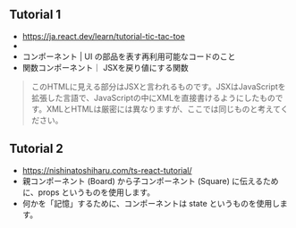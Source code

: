 ## Tutorial 1
- https://ja.react.dev/learn/tutorial-tic-tac-toe
- 
- コンポーネント |  UI の部品を表す再利用可能なコードのこと
- 関数コンポーネント｜ JSXを戻り値にする関数

>このHTMLに見える部分はJSXと言われるものです。JSXはJavaScriptを拡張した言語で、JavaScriptの中にXMLを直接書けるようにしたものです。XMLとHTMLは厳密には異なりますが、ここでは同じものと考えてください。

## Tutorial 2
- https://nishinatoshiharu.com/ts-react-tutorial/
- 親コンポーネント (Board) から子コンポーネント (Square) に伝えるために、props というものを使用します。
- 何かを「記憶」するために、コンポーネントは state というものを使用します。